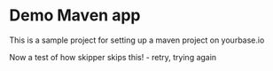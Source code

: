 # Demo Maven app



This is a sample project for setting up a maven project on yourbase.io

Now a test of how skipper skips this! - retry, trying again